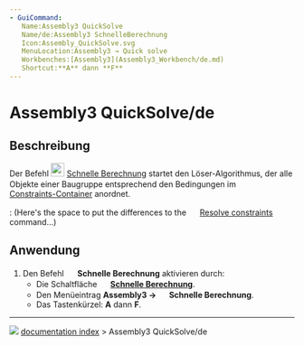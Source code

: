 ```yaml
---
- GuiCommand:
   Name:Assembly3 QuickSolve
   Name/de:Assembly3 SchnelleBerechnung
   Icon:Assembly_QuickSolve.svg
   MenuLocation:Assembly3 → Quick solve
   Workbenches:[Assembly3](Assembly3_Workbench/de.md)
   Shortcut:**A** dann **F**
---
```


# Assembly3 QuickSolve/de

## Beschreibung

Der Befehl <img alt="" src=images/Assembly_QuickSolve.svg‎‎  style="width:24px;"> [Schnelle Berechnung](Assembly3_QuickSolve/de.md) startet den Löser-Algorithmus, der alle Objekte einer Baugruppe entsprechend den Bedingungen im <img alt="" src=images/Assembly_Assembly_Constraints_Tree.svg  style="width:16px;"> [Constraints-Container](Assembly3_CreateAssembly/de#Beschreibung.md) anordnet.

:   (Here\'s the space to put the differences to the <img alt="" src=images/Assembly3_workbench_icon.svg‎‎  style="width:16px;"> [Resolve constraints](Assembly3_ResolveConstraints.md) command\...)

## Anwendung

1.  Den Befehl <img alt="" src=images/Assembly_QuickSolve.svg‎‎  style="width:16px;"> **Schnelle Berechnung** aktivieren durch:
    -   Die Schaltfläche **<img src="images/Assembly_QuickSolve.svg‎‎" width=16px> [Schnelle Berechnung](Assembly3_QuickSolve/de.md)**.
    -   Den Menüeintrag **Assembly3 → <img src="images/Assembly_QuickSolve.svg‎‎" width=16px> Schnelle Berechnung**.
    -   Das Tastenkürzel: **A** dann **F**.



---
![](images/Button_right.svg) [documentation index](../README.md) > Assembly3 QuickSolve/de
